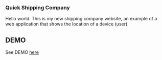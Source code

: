 ### Quick Shipping Company

Hello world.
This is my new shipping company website, an example of a web application that 
shows the location of a device (user).

## DEMO

See DEMO [here]()